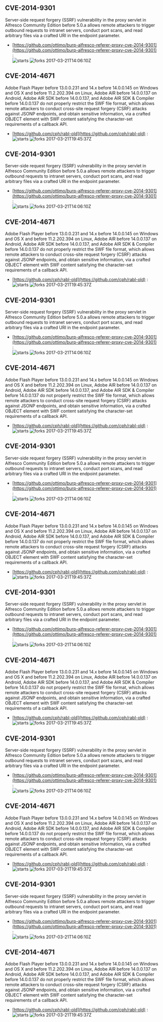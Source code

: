 ## CVE-2014-9301
 Server-side request forgery (SSRF) vulnerability in the proxy servlet in Alfresco Community Edition before 5.0.a allows remote attackers to trigger outbound requests to intranet servers, conduct port scans, and read arbitrary files via a crafted URI in the endpoint parameter.

- [https://github.com/ottimo/burp-alfresco-referer-proxy-cve-2014-9301](https://github.com/ottimo/burp-alfresco-referer-proxy-cve-2014-9301) :  
![starts](https://img.shields.io/github/stars/ottimo/burp-alfresco-referer-proxy-cve-2014-9301.svg) 
![forks](https://img.shields.io/github/forks/ottimo/burp-alfresco-referer-proxy-cve-2014-9301.svg) 
2017-03-21T14:06:10Z

## CVE-2014-4671
 Adobe Flash Player before 13.0.0.231 and 14.x before 14.0.0.145 on Windows and OS X and before 11.2.202.394 on Linux, Adobe AIR before 14.0.0.137 on Android, Adobe AIR SDK before 14.0.0.137, and Adobe AIR SDK & Compiler before 14.0.0.137 do not properly restrict the SWF file format, which allows remote attackers to conduct cross-site request forgery (CSRF) attacks against JSONP endpoints, and obtain sensitive information, via a crafted OBJECT element with SWF content satisfying the character-set requirements of a callback API.

- [https://github.com/cph/rabl-old](https://github.com/cph/rabl-old) :  
![starts](https://img.shields.io/github/stars/cph/rabl-old.svg) 
![forks](https://img.shields.io/github/forks/cph/rabl-old.svg) 
2017-03-21T19:45:37Z

## CVE-2014-9301
 Server-side request forgery (SSRF) vulnerability in the proxy servlet in Alfresco Community Edition before 5.0.a allows remote attackers to trigger outbound requests to intranet servers, conduct port scans, and read arbitrary files via a crafted URI in the endpoint parameter.

- [https://github.com/ottimo/burp-alfresco-referer-proxy-cve-2014-9301](https://github.com/ottimo/burp-alfresco-referer-proxy-cve-2014-9301) :  
![starts](https://img.shields.io/github/stars/ottimo/burp-alfresco-referer-proxy-cve-2014-9301.svg) 
![forks](https://img.shields.io/github/forks/ottimo/burp-alfresco-referer-proxy-cve-2014-9301.svg) 
2017-03-21T14:06:10Z

## CVE-2014-4671
 Adobe Flash Player before 13.0.0.231 and 14.x before 14.0.0.145 on Windows and OS X and before 11.2.202.394 on Linux, Adobe AIR before 14.0.0.137 on Android, Adobe AIR SDK before 14.0.0.137, and Adobe AIR SDK & Compiler before 14.0.0.137 do not properly restrict the SWF file format, which allows remote attackers to conduct cross-site request forgery (CSRF) attacks against JSONP endpoints, and obtain sensitive information, via a crafted OBJECT element with SWF content satisfying the character-set requirements of a callback API.

- [https://github.com/cph/rabl-old](https://github.com/cph/rabl-old) :  
![starts](https://img.shields.io/github/stars/cph/rabl-old.svg) 
![forks](https://img.shields.io/github/forks/cph/rabl-old.svg) 
2017-03-21T19:45:37Z

## CVE-2014-9301
 Server-side request forgery (SSRF) vulnerability in the proxy servlet in Alfresco Community Edition before 5.0.a allows remote attackers to trigger outbound requests to intranet servers, conduct port scans, and read arbitrary files via a crafted URI in the endpoint parameter.

- [https://github.com/ottimo/burp-alfresco-referer-proxy-cve-2014-9301](https://github.com/ottimo/burp-alfresco-referer-proxy-cve-2014-9301) :  
![starts](https://img.shields.io/github/stars/ottimo/burp-alfresco-referer-proxy-cve-2014-9301.svg) 
![forks](https://img.shields.io/github/forks/ottimo/burp-alfresco-referer-proxy-cve-2014-9301.svg) 
2017-03-21T14:06:10Z

## CVE-2014-4671
 Adobe Flash Player before 13.0.0.231 and 14.x before 14.0.0.145 on Windows and OS X and before 11.2.202.394 on Linux, Adobe AIR before 14.0.0.137 on Android, Adobe AIR SDK before 14.0.0.137, and Adobe AIR SDK & Compiler before 14.0.0.137 do not properly restrict the SWF file format, which allows remote attackers to conduct cross-site request forgery (CSRF) attacks against JSONP endpoints, and obtain sensitive information, via a crafted OBJECT element with SWF content satisfying the character-set requirements of a callback API.

- [https://github.com/cph/rabl-old](https://github.com/cph/rabl-old) :  
![starts](https://img.shields.io/github/stars/cph/rabl-old.svg) 
![forks](https://img.shields.io/github/forks/cph/rabl-old.svg) 
2017-03-21T19:45:37Z

## CVE-2014-9301
 Server-side request forgery (SSRF) vulnerability in the proxy servlet in Alfresco Community Edition before 5.0.a allows remote attackers to trigger outbound requests to intranet servers, conduct port scans, and read arbitrary files via a crafted URI in the endpoint parameter.

- [https://github.com/ottimo/burp-alfresco-referer-proxy-cve-2014-9301](https://github.com/ottimo/burp-alfresco-referer-proxy-cve-2014-9301) :  
![starts](https://img.shields.io/github/stars/ottimo/burp-alfresco-referer-proxy-cve-2014-9301.svg) 
![forks](https://img.shields.io/github/forks/ottimo/burp-alfresco-referer-proxy-cve-2014-9301.svg) 
2017-03-21T14:06:10Z

## CVE-2014-4671
 Adobe Flash Player before 13.0.0.231 and 14.x before 14.0.0.145 on Windows and OS X and before 11.2.202.394 on Linux, Adobe AIR before 14.0.0.137 on Android, Adobe AIR SDK before 14.0.0.137, and Adobe AIR SDK & Compiler before 14.0.0.137 do not properly restrict the SWF file format, which allows remote attackers to conduct cross-site request forgery (CSRF) attacks against JSONP endpoints, and obtain sensitive information, via a crafted OBJECT element with SWF content satisfying the character-set requirements of a callback API.

- [https://github.com/cph/rabl-old](https://github.com/cph/rabl-old) :  
![starts](https://img.shields.io/github/stars/cph/rabl-old.svg) 
![forks](https://img.shields.io/github/forks/cph/rabl-old.svg) 
2017-03-21T19:45:37Z

## CVE-2014-9301
 Server-side request forgery (SSRF) vulnerability in the proxy servlet in Alfresco Community Edition before 5.0.a allows remote attackers to trigger outbound requests to intranet servers, conduct port scans, and read arbitrary files via a crafted URI in the endpoint parameter.

- [https://github.com/ottimo/burp-alfresco-referer-proxy-cve-2014-9301](https://github.com/ottimo/burp-alfresco-referer-proxy-cve-2014-9301) :  
![starts](https://img.shields.io/github/stars/ottimo/burp-alfresco-referer-proxy-cve-2014-9301.svg) 
![forks](https://img.shields.io/github/forks/ottimo/burp-alfresco-referer-proxy-cve-2014-9301.svg) 
2017-03-21T14:06:10Z

## CVE-2014-4671
 Adobe Flash Player before 13.0.0.231 and 14.x before 14.0.0.145 on Windows and OS X and before 11.2.202.394 on Linux, Adobe AIR before 14.0.0.137 on Android, Adobe AIR SDK before 14.0.0.137, and Adobe AIR SDK & Compiler before 14.0.0.137 do not properly restrict the SWF file format, which allows remote attackers to conduct cross-site request forgery (CSRF) attacks against JSONP endpoints, and obtain sensitive information, via a crafted OBJECT element with SWF content satisfying the character-set requirements of a callback API.

- [https://github.com/cph/rabl-old](https://github.com/cph/rabl-old) :  
![starts](https://img.shields.io/github/stars/cph/rabl-old.svg) 
![forks](https://img.shields.io/github/forks/cph/rabl-old.svg) 
2017-03-21T19:45:37Z

## CVE-2014-9301
 Server-side request forgery (SSRF) vulnerability in the proxy servlet in Alfresco Community Edition before 5.0.a allows remote attackers to trigger outbound requests to intranet servers, conduct port scans, and read arbitrary files via a crafted URI in the endpoint parameter.

- [https://github.com/ottimo/burp-alfresco-referer-proxy-cve-2014-9301](https://github.com/ottimo/burp-alfresco-referer-proxy-cve-2014-9301) :  
![starts](https://img.shields.io/github/stars/ottimo/burp-alfresco-referer-proxy-cve-2014-9301.svg) 
![forks](https://img.shields.io/github/forks/ottimo/burp-alfresco-referer-proxy-cve-2014-9301.svg) 
2017-03-21T14:06:10Z

## CVE-2014-4671
 Adobe Flash Player before 13.0.0.231 and 14.x before 14.0.0.145 on Windows and OS X and before 11.2.202.394 on Linux, Adobe AIR before 14.0.0.137 on Android, Adobe AIR SDK before 14.0.0.137, and Adobe AIR SDK & Compiler before 14.0.0.137 do not properly restrict the SWF file format, which allows remote attackers to conduct cross-site request forgery (CSRF) attacks against JSONP endpoints, and obtain sensitive information, via a crafted OBJECT element with SWF content satisfying the character-set requirements of a callback API.

- [https://github.com/cph/rabl-old](https://github.com/cph/rabl-old) :  
![starts](https://img.shields.io/github/stars/cph/rabl-old.svg) 
![forks](https://img.shields.io/github/forks/cph/rabl-old.svg) 
2017-03-21T19:45:37Z

## CVE-2014-9301
 Server-side request forgery (SSRF) vulnerability in the proxy servlet in Alfresco Community Edition before 5.0.a allows remote attackers to trigger outbound requests to intranet servers, conduct port scans, and read arbitrary files via a crafted URI in the endpoint parameter.

- [https://github.com/ottimo/burp-alfresco-referer-proxy-cve-2014-9301](https://github.com/ottimo/burp-alfresco-referer-proxy-cve-2014-9301) :  
![starts](https://img.shields.io/github/stars/ottimo/burp-alfresco-referer-proxy-cve-2014-9301.svg) 
![forks](https://img.shields.io/github/forks/ottimo/burp-alfresco-referer-proxy-cve-2014-9301.svg) 
2017-03-21T14:06:10Z

## CVE-2014-4671
 Adobe Flash Player before 13.0.0.231 and 14.x before 14.0.0.145 on Windows and OS X and before 11.2.202.394 on Linux, Adobe AIR before 14.0.0.137 on Android, Adobe AIR SDK before 14.0.0.137, and Adobe AIR SDK & Compiler before 14.0.0.137 do not properly restrict the SWF file format, which allows remote attackers to conduct cross-site request forgery (CSRF) attacks against JSONP endpoints, and obtain sensitive information, via a crafted OBJECT element with SWF content satisfying the character-set requirements of a callback API.

- [https://github.com/cph/rabl-old](https://github.com/cph/rabl-old) :  
![starts](https://img.shields.io/github/stars/cph/rabl-old.svg) 
![forks](https://img.shields.io/github/forks/cph/rabl-old.svg) 
2017-03-21T19:45:37Z

